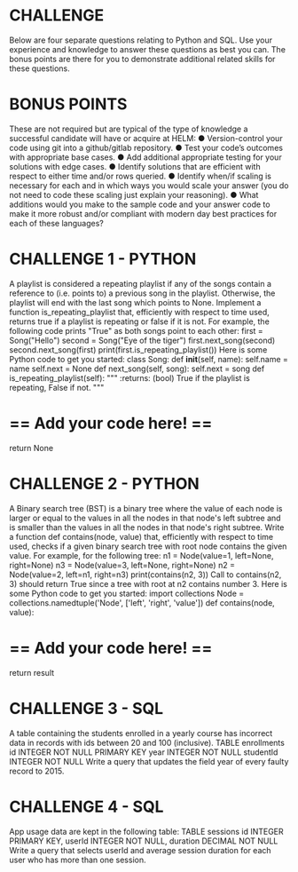 # CHALLENGE
Below are four separate questions relating to Python and SQL. Use your experience and knowledge to
answer these questions as best you can. The bonus points are there for you to demonstrate additional
related skills for these questions.
# BONUS POINTS
These are not required but are typical of the type of knowledge a successful candidate will have or acquire at HELM:
● Version-control your code using git into a github/gitlab repository.
● Test your code’s outcomes with appropriate base cases.
● Add additional appropriate testing for your solutions with edge cases.
● Identify solutions that are efficient with respect to either time and/or rows queried.
● Identify when/if scaling is necessary for each and in which ways you would scale your answer (you do not
need to code these scaling just explain your reasoning).
● What additions would you make to the sample code and your answer code to make it more robust and/or
compliant with modern day best practices for each of these languages?
# CHALLENGE 1 - PYTHON
A playlist is considered a repeating playlist if any of the songs contain a reference to (i.e. points to) a previous song
in the playlist. Otherwise, the playlist will end with the last song which points to None.
Implement a function is_repeating_playlist that, efficiently with respect to time used, returns true if a playlist is
repeating or false if it is not.
For example, the following code prints "True" as both songs point to each other:
first = Song("Hello")
second = Song("Eye of the tiger")
first.next_song(second)
second.next_song(first)
print(first.is_repeating_playlist())
Here is some Python code to get you started:
class Song:
def __init__(self, name):
self.name = name
self.next = None
def next_song(self, song):
self.next = song
def is_repeating_playlist(self):
"""
:returns: (bool) True if the playlist is repeating, False if not.
"""
# == Add your code here! ==
return None
# CHALLENGE 2 - PYTHON
A Binary search tree (BST) is a binary tree where the value of each node is larger or equal to the values in all the
nodes in that node's left subtree and is smaller than the values in all the nodes in that node's right subtree.
Write a function def contains(node, value) that, efficiently with respect to time used, checks if a given binary
search tree with root node contains the given value.
For example, for the following tree:
n1 = Node(value=1, left=None, right=None)
n3 = Node(value=3, left=None, right=None)
n2 = Node(value=2, left=n1, right=n3)
print(contains(n2, 3))
Call to contains(n2, 3) should return True since a tree with root at n2 contains number 3.
Here is some Python code to get you started:
import collections
Node = collections.namedtuple('Node', ['left', 'right', 'value'])
def contains(node, value):
# == Add your code here! ==
return result
# CHALLENGE 3 - SQL
A table containing the students enrolled in a yearly course has incorrect data in records with ids between 20 and 100
(inclusive).
TABLE enrollments
id INTEGER NOT NULL PRIMARY KEY
year INTEGER NOT NULL
studentId INTEGER NOT NULL
Write a query that updates the field year of every faulty record to 2015.
# CHALLENGE 4 - SQL
App usage data are kept in the following table:
TABLE sessions
id INTEGER PRIMARY KEY,
userId INTEGER NOT NULL,
duration DECIMAL NOT NULL
Write a query that selects userId and average session duration for each user who has more than one session.